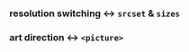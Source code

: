 ### <span>resolution switching</span> ↔ <span>`srcset` & `sizes`</span>

### <span>art direction</span> ↔ <span>`<picture>`</span>
